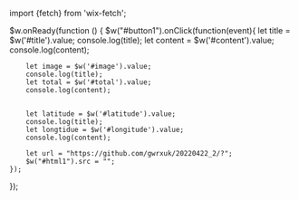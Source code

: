 import {fetch} from 'wix-fetch';

$w.onReady(function () {
	$w("#button1").onClick(function(event){
		let title = $w('#title').value;
		console.log(title);
		let content = $w('#content').value;
		console.log(content);
		
		let image = $w('#image').value;
		console.log(title);
		let total = $w('#total').value;
		console.log(content);


		let latitude = $w('#latitude').value;
		console.log(title);
		let longtidue = $w('#longitude').value;
		console.log(content);
  
        let url = "https://github.com/gwrxuk/20220422_2/?";
		$w("#html1").src = "";
	});

});

